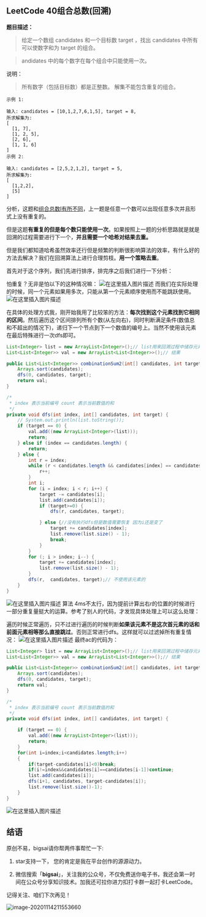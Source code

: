 ## LeetCode 40组合总数(回溯)
**题目描述：**
>给定一个数组 candidates 和一个目标数 target ，找出 candidates 中所有可以使数字和为 target 的组合。

>andidates 中的每个数字在每个组合中只能使用一次。

说明：

>所有数字（包括目标数）都是正整数。
>解集不能包含重复的组合。 
```
示例 1:

输入: candidates = [10,1,2,7,6,1,5], target = 8,
所求解集为:
[
  [1, 7],
  [1, 2, 5],
  [2, 6],
  [1, 1, 6]
]
示例 2:

输入: candidates = [2,5,2,1,2], target = 5,
所求解集为:
[
  [1,2,2],
  [5]
]
```
分析，这题和[组合总数Ⅰ有所不同](https://bigsai.blog.csdn.net/article/details/109014600)，上一题是任意一个数可以出现任意多次并且形式上没有重复的。

但是这题**有重复的但是每个数只能使用一次**。如果按照上一题的分析思路就是就是回溯的过程需要进行下一个，**并且需要一个哈希对结果去重。**

但是我们都知道哈希虽然效率还行但是频繁的判断很影响算法的效率，有什么好的方法去解决？我们在回溯算法上进行合理剪枝。**用一个策略去重**。

首先对于这个序列，我们先进行排序，排完序之后我们进行一下分析：

怕重复？无非是怕以下的这种情况嘛：
![在这里插入图片描述](https://img-blog.csdnimg.cn/20201017174843441.png?x-oss-process=image/watermark,type_ZmFuZ3poZW5naGVpdGk,shadow_10,text_aHR0cHM6Ly9ibG9nLmNzZG4ubmV0L3FxXzQwNjkzMTcx,size_1,color_FFFFFF,t_70)
而我们在实际处理的时候，同一个元素如果用多次，只能从第一个元素顺序使用而不能跳跃使用。
![在这里插入图片描述](https://img-blog.csdnimg.cn/20201017183120433.png?x-oss-process=image/watermark,type_ZmFuZ3poZW5naGVpdGk,shadow_10,text_aHR0cHM6Ly9ibG9nLmNzZG4ubmV0L3FxXzQwNjkzMTcx,size_1,color_FFFFFF,t_70)

在具体的处理方式我，刚开始我用了比较笨的方法：**每次找到这个元素找到它相同的区间**。然后遍历这个区间排列所有个数(从左向右)，同时判断满足条件(数值总和不超出的情况下)，递归下一个节点到下一个数值的编号上。当然不使用该元素在最后特殊进行一次dfs即可。

```java
List<Integer> list = new ArrayList<Integer>();// list用来回溯过程中储存元素
List<List<Integer>> val = new ArrayList<List<Integer>>();// 结果

public List<List<Integer>> combinationSum2(int[] candidates, int target) {
	Arrays.sort(candidates);
	dfs(0, candidates, target);
	return val;
}

/*
 * index 表示当前编号 count 表示当前数值的和
 */
private void dfs(int index, int[] candidates, int target) {
	// System.out.println(list.toString());
	if (target == 0) {
		val.add((new ArrayList<Integer>(list)));
		return;
	} else if (index == candidates.length) {
		return;
	} else {
		int r = index;
		while (r < candidates.length && candidates[index] == candidates[r]) {
			r++;
		}
		int i;
		for (i = index; i < r; i++) {
			target -= candidates[i];
			list.add(candidates[i]);
			if (target>=0) {
				dfs(r, candidates, target);

			} else {//没有执行dfs但是数值需要恢复 因为i还是变了
				target += candidates[index];
				list.remove(list.size() - 1);
				break;
			}
		}
		for (; i > index; i--) {
			target += candidates[index];
			list.remove(list.size() - 1);
		}
		dfs(r,  candidates, target);// 不使用该元素的
	}
}
```
![在这里插入图片描述](https://img-blog.csdnimg.cn/20201017183946852.png?x-oss-process=image/watermark,type_ZmFuZ3poZW5naGVpdGk,shadow_10,text_aHR0cHM6Ly9ibG9nLmNzZG4ubmV0L3FxXzQwNjkzMTcx,size_1,color_FFFFFF,t_70)
算法 4ms不太行，因为提前计算出右r的位置的时候进行一部分重复量挺大的运算。参考了别人的代码，才发现具体处理上可以这么处理：

遍历时候正常遍历，只不过进行遍历的时候判断**如果该元素不是这次首元素的话和前面元素相等那么直接跳过**。否则正常进行dfs。这样就可以过滤掉所有重复情况：
![在这里插入图片描述](https://img-blog.csdnimg.cn/20201017185153943.png?x-oss-process=image/watermark,type_ZmFuZ3poZW5naGVpdGk,shadow_10,text_aHR0cHM6Ly9ibG9nLmNzZG4ubmV0L3FxXzQwNjkzMTcx,size_1,color_FFFFFF,t_70)
最终ac的代码为：

```java
List<Integer> list = new ArrayList<Integer>();// list用来回溯过程中储存元素
List<List<Integer>> val = new ArrayList<List<Integer>>();// 结果

public List<List<Integer>> combinationSum2(int[] candidates, int target) {
	Arrays.sort(candidates);
	dfs(0, candidates, target);
	return val;
}

/*
 * index 表示当前编号 count 表示当前数值的和
 */
private void dfs(int index, int[] candidates, int target) {

	if (target == 0) {
		val.add((new ArrayList<Integer>(list)));
		return;
	}
	for(int i=index;i<candidates.length;i++)
	{
		if(target-candidates[i]<0)break;
		if(i!=index&&candidates[i]==candidates[i-1])continue;
		list.add(candidates[i]);
		dfs(i+1, candidates, target-candidates[i]);
		list.remove(list.size()-1);
	}
}
```
![在这里插入图片描述](https://img-blog.csdnimg.cn/2020101718583382.png?x-oss-process=image/watermark,type_ZmFuZ3poZW5naGVpdGk,shadow_10,text_aHR0cHM6Ly9ibG9nLmNzZG4ubmV0L3FxXzQwNjkzMTcx,size_1,color_FFFFFF,t_70)

## 结语

原创不易，bigsai请你帮两件事帮忙一下:

1. star支持一下， 您的肯定是我在平台创作的源源动力。

2. 微信搜索「**bigsai**」，关注我的公众号，不仅免费送你电子书，我还会第一时间在公众号分享知识技术。加我还可拉你进力扣打卡群一起打卡LeetCode。

记得关注、咱们下次再见！

![image-20201114211553660](https://bigsai.oss-cn-shanghai.aliyuncs.com/img/3cd335655373276f330fa2c16b0e20f6.png)